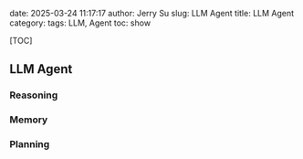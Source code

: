 date: 2025-03-24 11:17:17
author: Jerry Su
slug: LLM Agent
title: LLM Agent
category: 
tags: LLM, Agent
toc: show

[TOC]

## LLM Agent

### Reasoning

### Memory

### Planning